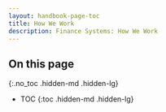 ```yaml
---
layout: handbook-page-toc
title: How We Work
description: Finance Systems: How We Work
---
```


## On this page
{:.no_toc .hidden-md .hidden-lg}
- TOC
{:toc .hidden-md .hidden-lg}
